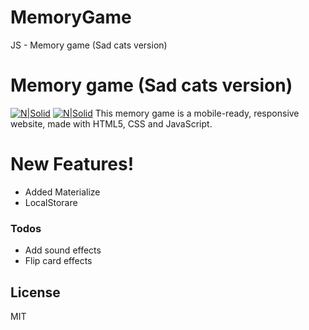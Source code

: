 # MemoryGame
JS - Memory game (Sad cats version)
# Memory game (Sad cats version)

[![N|Solid](https://i.imgur.com/reIslAa.png)](https://sadcats.devjosegomez.software/)
[![N|Solid](https://i.imgur.com/OxEvC7I.png)](https://sadcats.devjosegomez.software/)
This memory game is a mobile-ready, responsive website, made with HTML5, CSS and JavaScript.

# New Features!

  - Added Materialize
  - LocalStorare

### Todos

 - Add sound effects
 - Flip card effects

License
----

MIT

